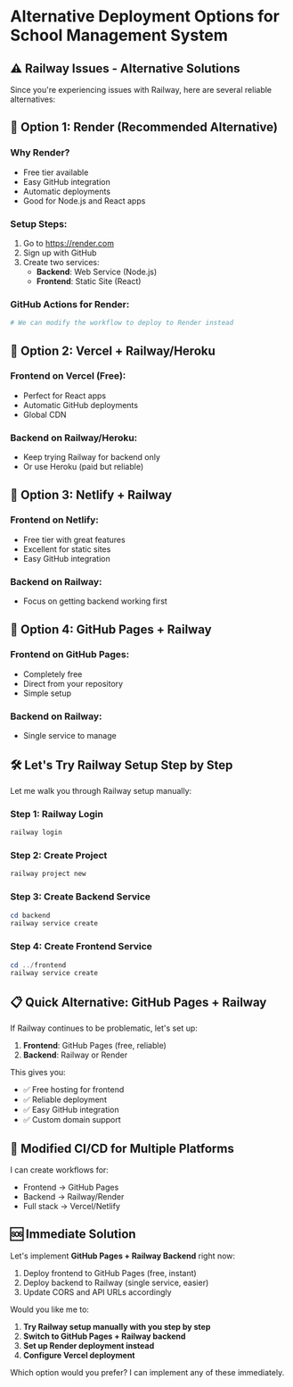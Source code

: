 # Alternative Deployment Options for School Management System

## ⚠️ Railway Issues - Alternative Solutions

Since you're experiencing issues with Railway, here are several reliable alternatives:

## 🚀 Option 1: Render (Recommended Alternative)

### Why Render?
- Free tier available
- Easy GitHub integration
- Automatic deployments
- Good for Node.js and React apps

### Setup Steps:
1. Go to https://render.com
2. Sign up with GitHub
3. Create two services:
   - **Backend**: Web Service (Node.js)
   - **Frontend**: Static Site (React)

### GitHub Actions for Render:
```yaml
# We can modify the workflow to deploy to Render instead
```

## 🚀 Option 2: Vercel + Railway/Heroku

### Frontend on Vercel (Free):
- Perfect for React apps
- Automatic GitHub deployments
- Global CDN

### Backend on Railway/Heroku:
- Keep trying Railway for backend only
- Or use Heroku (paid but reliable)

## 🚀 Option 3: Netlify + Railway

### Frontend on Netlify:
- Free tier with great features
- Excellent for static sites
- Easy GitHub integration

### Backend on Railway:
- Focus on getting backend working first

## 🚀 Option 4: GitHub Pages + Railway

### Frontend on GitHub Pages:
- Completely free
- Direct from your repository
- Simple setup

### Backend on Railway:
- Single service to manage

## 🛠️ Let's Try Railway Setup Step by Step

Let me walk you through Railway setup manually:

### Step 1: Railway Login
```powershell
railway login
```

### Step 2: Create Project
```powershell
railway project new
```

### Step 3: Create Backend Service
```powershell
cd backend
railway service create
```

### Step 4: Create Frontend Service  
```powershell
cd ../frontend
railway service create
```

## 📋 Quick Alternative: GitHub Pages + Railway

If Railway continues to be problematic, let's set up:
1. **Frontend**: GitHub Pages (free, reliable)
2. **Backend**: Railway or Render

This gives you:
- ✅ Free hosting for frontend
- ✅ Reliable deployment
- ✅ Easy GitHub integration
- ✅ Custom domain support

## 🔄 Modified CI/CD for Multiple Platforms

I can create workflows for:
- Frontend → GitHub Pages
- Backend → Railway/Render
- Full stack → Vercel/Netlify

## 🆘 Immediate Solution

Let's implement **GitHub Pages + Railway Backend** right now:

1. Deploy frontend to GitHub Pages (free, instant)
2. Deploy backend to Railway (single service, easier)
3. Update CORS and API URLs accordingly

Would you like me to:
1. **Try Railway setup manually with you step by step**
2. **Switch to GitHub Pages + Railway backend**
3. **Set up Render deployment instead**
4. **Configure Vercel deployment**

Which option would you prefer? I can implement any of these immediately.
